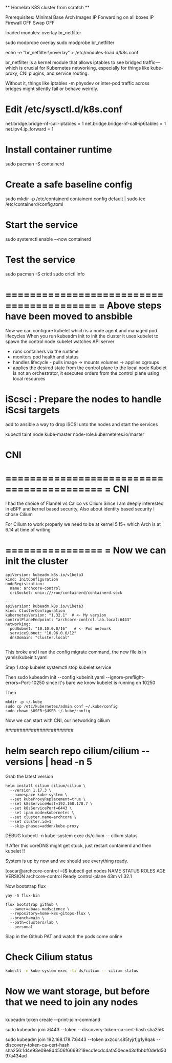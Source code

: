 ** Homelab K8S cluster from scratch **

Prerequisites:
Minimal Base Arch Images
IP Forwarding on all boxes
IP Firewall OFF
Swap OFF

loaded modules:
overlay
br_netfilter

sudo modprobe overlay
sudo modprobe br_netfilter

echo -e "br_netfilter\noverlay" > /etc/modules-load.d/k8s.conf

br_netfilter is a kernel module that allows iptables to see bridged traffic—which is crucial for Kubernetes networking, especially for things like kube-proxy, CNI plugins, and service routing.

Without it, things like iptables -m physdev or inter-pod traffic across bridges might silently fail or behave weirdly.

# Edit /etc/sysctl.d/k8s.conf
net.bridge.bridge-nf-call-iptables  = 1
net.bridge.bridge-nf-call-ip6tables = 1
net.ipv4.ip_forward                 = 1

# Install container runtime
sudo pacman -S containerd

# Create a safe baseline config
sudo mkdir -p /etc/containerd
containerd config default | sudo tee /etc/containerd/config.toml

# Start the service
sudo systemctl enable --now containerd

# Test the service
sudo pacman -S crictl
sudo crictl info

=========================================
= Above steps have been moved to ansbible
=========================================

Now we can configure kubelet which is a node agent and managed pod lifecycles
When you run kubeadm init to init the cluster it uses kubelet to spawn the control node
kubelet watches API server
 - runs containers via the runtime
 - monitors pod health and status
 - handles lifecycle - pulls image -> mounts volumes -> applies cgroups
 - applies the desired state from the control plane to the local node
 Kubelet is not an orchestrator, it executes orders from the control plane using local resources

# iScsci : Prepare the nodes to handle iScsi targets
<todo> add to ansible a way to drop iSCSI unto the nodes and start the services

kubectl taint node kube-master node-role.kuberneteres.io/master


# CNI
==========================================
= CNI
==========================================
I had the choice of Flannel vs Calico vs Cilium
Since I am deeply interested in eBPF and kernel based security, 
Also about identity based security I chose Cilium

For Cilium to work properly we need to be at kernel 5.15+ which Arch is at 6.14 at time of writing


================
= Now we can init the cluster
================
```
apiVersion: kubeadm.k8s.io/v1beta3
kind: InitConfiguration
nodeRegistration:
  name: archcore-control
  criSocket: unix:///run/containerd/containerd.sock

---
apiVersion: kubeadm.k8s.io/v1beta3
kind: ClusterConfiguration
kubernetesVersion: "1.32.1"  # <- My version
controlPlaneEndpoint: "archcore-control.lab.local:6443"
networking:
  podSubnet: "10.10.0.0/16"   # <- Pod network
  serviceSubnet: "10.96.0.0/12"
  dnsDomain: "cluster.local"
```
##
This broke and i ran the config migrate command, the new file is in yamls/kubeinit.yaml

Step 1 stop kubelet
systemctl stop kubelet.service

Then sudo kubeadm init --config kubeinit.yaml --ignore-preflight-errors=Port-10250
since it's bare we know kubelet is running on 10250

Then

```
mkdir -p ~/.kube
sudo cp /etc/kubernetes/admin.conf ~/.kube/config
sudo chown $USER:$USER ~/.kube/config
```


Now we can start with CNI, our networking cilium

########################
# helm search repo cilium/cilium --versions | head -n 5
####

Grab the latest version

```
helm install cilium cilium/cilium \
  --version 1.17.3 \
  --namespace kube-system \
  --set kubeProxyReplacement=true \
  --set k8sServiceHost=192.168.178.7 \
  --set k8sServicePort=6443 \
  --set ipam.mode=kubernetes \
  --set cluster.name=archcore \
  --set cluster.id=1
  --skip-phases=addon/kube-proxy
```

DEBUG
kubectl -n kube-system exec ds/cilium -- cilium status

!! After this coreDNS might get stuck, just restart containerd and then kubelet !!

System is up by now and we should see everything ready.

[oscar@archcore-control ~]$ kubectl get nodes
NAME               STATUS   ROLES           AGE   VERSION
archcore-control   Ready    control-plane   43m   v1.32.1

Now bootstrap flux

```
yay -S flux-bin

```

```
flux bootstrap github \
  --owner=abaas-madscience \
  --repository=home-k8s-gitops-flux \
  --branch=main \
  --path=clusters/lab \
  --personal
```

Slap in the Github PAT and watch the pods come online

# Check Cilium status
```bash
kubectl -n kube-system exec -ti ds/cilium -- cilium status
```

##
# Now we want storage, but before that we need to join any nodes
##

kubeadm token create --print-join-command

sudo kubeadm join <control-plane-ip>:6443 --token <token> --discovery-token-ca-cert-hash sha256:<hash>

sudo kubeadm join 192.168.178.7:6443 --token axzcqr.s85tyjrfjg1y8qak --discovery-token-ca-cert-hash sha256:1d4e93e09e8d4506f6669218ecc1ecdc4afa50ece43dfbbbf0de1d5097a434ad 
